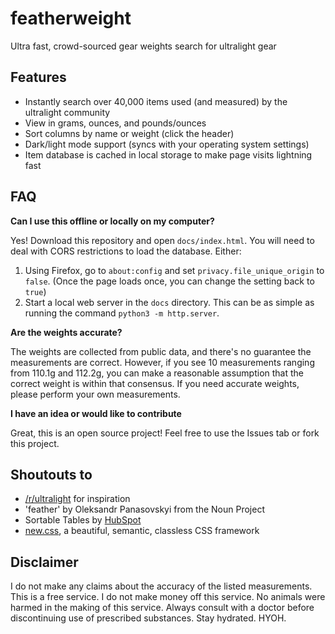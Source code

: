 # featherweight
Ultra fast, crowd-sourced gear weights search for ultralight gear

## Features

- Instantly search over 40,000 items used (and measured) by the ultralight community
- View in grams, ounces, and pounds/ounces
- Sort columns by name or weight (click the header)
- Dark/light mode support (syncs with your operating system settings)
- Item database is cached in local storage to make page visits lightning fast

## FAQ

**Can I use this offline or locally on my computer?**

Yes! Download this repository and open `docs/index.html`. You will need to deal with CORS restrictions to load the database.
Either:

1. Using Firefox, go to `about:config` and set `privacy.file_unique_origin` to `false`. (Once the page loads once, you can change the setting back to `true`)
2. Start a local web server in the `docs` directory. This can be as simple as running the command `python3 -m http.server`.

**Are the weights accurate?**

The weights are collected from public data, and there's no guarantee the measurements are correct. However, if you see 10 measurements ranging from 110.1g and 112.2g, you can make a reasonable assumption that the correct weight is within that consensus. If you need accurate weights, please perform your own measurements.

**I have an idea or would like to contribute**

Great, this is an open source project! Feel free to use the Issues tab or fork this project.

## Shoutouts to

- [/r/ultralight](https://reddit.com/r/ultralight) for inspiration
- 'feather' by Oleksandr Panasovskyi from the Noun Project
- Sortable Tables by [HubSpot](https://github.com/hubspot/sortable)
- [new.css](https://newcss.net/), a beautiful, semantic, classless CSS framework

## Disclaimer

I do not make any claims about the accuracy of the listed measurements. This is a free service. I do not make money off this service. No animals were harmed in the making of this service. Always consult with a doctor before discontinuing use of prescribed substances. Stay hydrated. HYOH.
